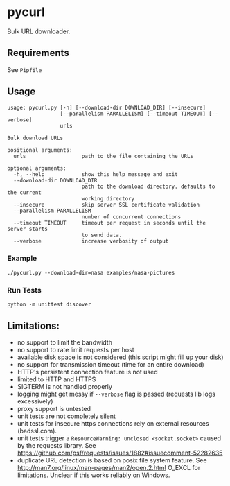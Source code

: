 # pycurl

Bulk URL downloader.

## Requirements

See `Pipfile`

## Usage

```
usage: pycurl.py [-h] [--download-dir DOWNLOAD_DIR] [--insecure]
                 [--parallelism PARALLELISM] [--timeout TIMEOUT] [--verbose]
                 urls

Bulk download URLs

positional arguments:
  urls                  path to the file containing the URLs

optional arguments:
  -h, --help            show this help message and exit
  --download-dir DOWNLOAD_DIR
                        path to the download directory. defaults to the current
                        working directory
  --insecure            skip server SSL certificate validation
  --parallelism PARALLELISM
                        number of concurrent connections
  --timeout TIMEOUT     timeout per request in seconds until the server starts
                        to send data.
  --verbose             increase verbosity of output
```

### Example
`./pycurl.py --download-dir=nasa examples/nasa-pictures`


### Run Tests
`python -m unittest discover`

## Limitations:
- no support to limit the bandwidth
- no support to rate limit requests per host
- available disk space is not considered (this script might fill up your disk)
- no support for transmission timeout (time for an entire download)
- HTTP's persistent connection feature is not used
- limited to HTTP and HTTPS
- SIGTERM is not handled properly
- logging might get messy if `--verbose` flag is passed (requests lib logs excessively)
- proxy support is untested
- unit tests are not completely silent
- unit tests for insecure https connections rely on external resources (badssl.com).
- unit tests trigger a `ResourceWarning: unclosed <socket.socket>` caused by the requests library.
  See https://github.com/psf/requests/issues/1882#issuecomment-52282635
- duplicate URL detection is based on posix file system feature. See http://man7.org/linux/man-pages/man2/open.2.html O_EXCL for
  limitations. Unclear if this works reliably on Windows.